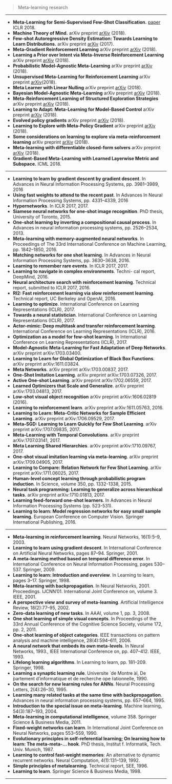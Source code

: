 



> Meta-learning research

--------------

-  **Meta-Learning for Semi-Supervised Few-Shot Classification.** [paper](https://openreview.net/pdf?id=HJcSzz-CZ) ICLR 2018.
-  **Machine Theory of Mind.** arXiv preprint [arXiv](arXiv:1802.07740) (2018).
-  **Few-shot Autoregressive Density Estimation: Towards Learning to Learn Distributions.** arXiv preprint [arXiv](arXiv:1710.10304) (2017).
-  **Meta-Gradient Reinforcement Learning** arXiv preprint [arXiv](arXiv:1805.09801) (2018).
-  **Learning a Prior over Intent via Meta-Inverse Reinforcement Learning** arXiv preprint [arXiv](arXiv:1805.12573) (2018).
- **Probabilistic Model-Agnostic Meta-Learning** arXiv preprint [arXiv](arXiv:1806.02817) (2018).
-  **Unsupervised Meta-Learning for Reinforcement Learning** arXiv preprint [arXiv](arXiv:1806.04640)(2018).
-  **Meta Learner with Linear Nulling** arXiv preprint [arXiv](arXiv:1806.01010) (2018).
-  **Bayesian Model-Agnostic Meta-Learning** arXiv preprint [arXiv](arXiv:1806.03836) (2018).
-  **Meta-Reinforcement Learning of Structured Exploration Strategies** arXiv preprint [arXiv](arXiv:1802.07245) (2018).
-  **Learning to Adapt: Meta-Learning for Model-Based Control** arXiv preprint [arXiv](arXiv:1803.11347) (2018).
-  **Evolved policy gradients** arXiv preprint [arXiv](arXiv:1802.04821) (2018).
-  **Learning to Explore with Meta-Policy Gradient** arXiv preprint [arXiv](arXiv:1803.05044) (2018).
-  **Some considerations on learning to explore via meta-reinforcement learning** arXiv preprint [arXiv](arXiv:1803.01118) (2018).
-  **Meta-learning with differentiable closed-form solvers** arXiv preprint [arXiv](arXiv:1805.08136) (2018).
-  **Gradient-Based Meta-Learning with Learned Layerwise Metric and Subspace.** ICML 2018.


-------------


-  **Learning to learn by gradient descent by gradient descent**. In Advances in Neural Information Processing Systems, pp. 3981–3989, 2016
-  **Using fast weights to attend to the recent past**. In Advances In Neural Information Processing Systems, pp. 4331–4339, 2016
-  **Hypernetworks**. In ICLR 2017, 2017.
-  **Siamese neural networks for one-shot image recognition**. PhD thesis, University of Toronto, 2015.
-  **One-shot learning by inverting a compositional causal process**. In Advances in neural information processing systems, pp. 2526–2534, 2013.
-  **Meta-learning with memory-augmented neural networks**. In Proceedings of The 33rd International Conference on Machine Learning, pp. 1842–1850, 2016.
-  **Matching networks for one shot learning**. In Advances in Neural Information Processing Systems, pp. 3630–3638, 2016.
-  **Learning to remember rare events**. In ICLR 2017, 2017.
-  **Learning to navigate in complex environments**. Techni- cal report, DeepMind, 2016.
-  **Neural architecture search with reinforcement learning**. Technical report, submitted to ICLR 2017, 2016.
-  **Rl2: Fast reinforcement learning via slow reinforcement learning**. Technical report, UC Berkeley and OpenAI, 2016.
-  **Learning to optimize**. International Conference on Learning Representations (ICLR), 2017.
-  **Towards a neural statistician**. International Conference on Learning Representations (ICLR), 2017.
-  **Actor-mimic: Deep multitask and transfer reinforcement learning**. International Conference on Learning Representations (ICLR), 2016.
-  **Optimization as a model for few-shot learning**. In International Conference on Learning Representations (ICLR), 2017.
-  **Model-Agnostic Meta-Learning for Fast Adaptation of Deep Networks**. arXiv preprint arXiv:1703.03400.
-  **Learning to Learn for Global Optimization of Black Box Functions**. arXiv preprint arXiv:1611.03824.
-  **Meta Networks**. arXiv preprint arXiv:1703.00837, 2017.
-  **One-Shot Imitation Learning**. arXiv preprint arXiv:1703.07326, 2017.
-  **Active One-shot Learning**. arXiv preprint arXiv:1702.06559, 2017.
-  **Learned Optimizers that Scale and Generalize**. arXiv preprint arXiv:1703.04813, 2017.
-  **Low-shot visual object recognition** arXiv preprint arXiv:1606.02819 (2016).
-  **Learning to reinforcement learn**. arXiv preprint arXiv:1611.05763, 2016.
-  **Learning to Learn: Meta-Critic Networks for Sample Efficient Learning**. arXiv preprint arXiv:1706.09529, 2017.
-  **Meta-SGD: Learning to Learn Quickly for Few Shot Learning**. arXiv preprint arXiv:1707.09835, 2017.
-  **Meta-Learning with Temporal Convolutions**. arXiv preprint arXiv:1707.03141, 2017.
-  **Meta Learning Shared Hierarchies**. arXiv preprint arXiv:1710.09767, 2017.
-  **One-shot visual imitation learning via meta-learning**. arXiv preprint arXiv:1709.04905, 2017.
-  **Learning to Compare: Relation Network for Few Shot Learning**. arXiv preprint arXiv:1711.06025, 2017.
-  **Human-level concept learning through probabilistic program induction**. In Science, volume 350, pp. 1332-1338, 2015.
-  **Neural task programming: Learning to generalize across hierarchical tasks**. arXiv preprint arXiv:1710.01813, 2017.
-  **Learning feed-forward one-shot learners**. In Advances in Neural Information Processing Systems (pp. 523-531).
-  **Learning to learn: Model regression networks for easy small sample learning.** European Conference on Computer Vision. Springer International Publishing, 2016.

-------------

- **Meta-learning in reinforcement learning**. Neural Networks, 16(1):5–9, 2003.
- **Learning to learn using gradient descent**. In
International Conference on Artificial Neural Networks, pages 87–94. Springer, 2001.
- **A meta-learning method based on temporal difference error**. In International Conference on Neural Information Processing, pages 530–537. Springer, 2009.
- **Learning to learn: Introduction and overview**. In Learning to learn, pages 3–17. Springer, 1998.
-  **Meta-learning with backpropagation**. In Neural Networks, 2001. Proceedings. IJCNN’01. International Joint Conference on, volume 3. IEEE, 2001.
-  **A perspective view and survey of meta-learning**. Artificial
Intelligence Review, 18(2):77–95, 2002.
-  **Zero-data learning of new tasks**. In AAAI, volume 1, pp. 3, 2008.
- **One shot learning of simple visual concepts**. In Proceedings of the 33rd Annual Conference of the Cognitive Science Society, volume 172, pp. 2, 2011.
- **One-shot learning of object categories**. IEEE transactions on pattern analysis and machine intelligence, 28(4):594–611, 2006.
- **A neural network that embeds its own meta-levels**. In Neural Networks, 1993., IEEE International Conference on, pp. 407–412. IEEE, 1993.
-  **Lifelong learning algorithms**. In Learning to learn, pp. 181–209. Springer, 1998.
-  **Learning a synaptic learning rule**. Universite ́ de Montre ́al, De ́partement d’informatique et de recherche ope ́rationnelle, 1990.
- **On the search for new learning rules for ANNs**. Neural Processing Letters, 2(4):26–30, 1995.
-  **Learning many related tasks at the same time with backpropagation**. Advances in
neural information processing systems, pp. 657–664, 1995.
- **Introduction to the special issue on meta-learning**. Machine learning, 54(3):187–193, 2004.
-  **Meta-learning in computational intelligence**, volume 358. Springer Science & Business Media, 2011.
- **Fixed-weight networks can learn**. In International Joint Conference on Neural Networks, pages 553–559, 1990.
- **Evolutionary principles in self-referential learning; On learning how to learn: The meta-meta-...
hook**. PhD thesis, Institut f. Informatik, Tech. Univ. Munich, 1987.
-  **Learning to control fast-weight memories**: An alternative to dynamic recurrent networks.
Neural Computation, 4(1):131–139, 1992.
-  **Simple principles of metalearning**. Technical report, SEE, 1996.
-  **Learning to learn**. Springer Science & Business Media, 1998.

-------------

